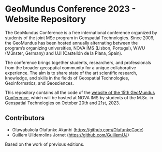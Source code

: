 # GeoMundus Conference 2023 - Website Repository
The GeoMundus Conference is a free international conference organized by students of the joint MSc program in Geospatial Technologies. Since 2009, the GeoMundus has been hosted annually alternating between the program’s organizing universities, NOVA IMS (Lisbon, Portugal), WWU (Münster, Germany) and UJI (Castellón de la Plana, Spain).

The conference brings together students, researchers, and professionals from the broader geospatial community for a unique collaborative experience. The aim is to share state of the art scientific research, knowledge, and skills in the fields of Geospatial Technologies, Geoinformatics, and Geosciences.

This repository contains all the code of the <a href = "https://geomundus.org/2023/"> website of the 15th GeoMundus Conference</a>, which will be hosted at NOVA IMS by students of the M.Sc. in Geospatial Technologies on October 20th and 21st, 2023.

## Contributors

* Oluwabukola Olufunke Akanbi (https://github.com/OlufunkeCode)
* Guillem Ulldemolins Jornet (https://github.com/GuillemUJ)


Based on the work of previous editions.
